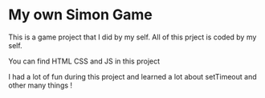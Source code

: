 # My own Simon Game

This is a game project that I did by my self. All of this prject is coded by my self.

You can find HTML CSS and JS in this project

I had a lot of fun during this project and learned a lot about setTimeout and other many things !
